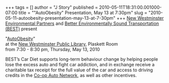 +++
tags = []
author = "J Story"
published = 2010-05-11T18:31:00.001000-07:00
title = "\"AutoObesity\" Presentation, May 13 at 7:30pm"
slug = "2010-05-11-autoobesity-presentation-may-13-at-7-30pm"
+++
[New Westminster Environmental Partners](http://www.nwep.ca) and [Better
Environmentally Sound Transportation (BEST)](http://www.best.bc.ca/)
present  
  
"[AutoObesity](http://www.nwep.ca/content/autoobesity)"  
at the [New Westminster Public
Library](http://maps.google.ca/maps?hl=en&q=new+westminster+public+library&ie=UTF8&ei=ngTqS-y5KYqgsgOVhO2ICA&ved=0CAoQ_AU&hq=public+library&hnear=New+Westminster,+BC&ll=49.212299,-122.922957&spn=0.008438,0.017273&t=h&z=16&iwloc=A),
Plaskett Room  
from 7:30 - 8:30 pm, Thursday, May 13, 2010  
  
BEST’s Car Diet supports long-term behaviour change by helping people  
lose the excess auto and fight car addiction, and in exchange receive a
charitable tax receipt for the full value of the car and access to
driving credits in the [Co-op Auto
Network](http://www.cooperativeauto.net/), as well as other
incentives.

